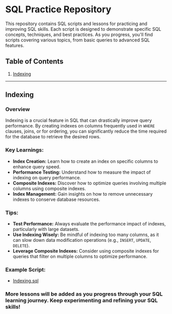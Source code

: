 # SQL Practice Repository

This repository contains SQL scripts and lessons for practicing and improving SQL skills. Each script is designed to demonstrate specific SQL concepts, techniques, and best practices. As you progress, you'll find scripts covering various topics, from basic queries to advanced SQL features.

## Table of Contents
1. [Indexing](#indexing)

---
## **Indexing**

### **Overview**

Indexing is a crucial feature in SQL that can drastically improve query performance. By creating indexes on columns frequently used in `WHERE` clauses, joins, or for ordering, you can significantly reduce the time required for the database to retrieve the desired rows.

### **Key Learnings:**

- **Index Creation:** Learn how to create an index on specific columns to enhance query speed.
- **Performance Testing:** Understand how to measure the impact of indexing on query performance.
- **Composite Indexes:** Discover how to optimize queries involving multiple columns using composite indexes.
- **Index Management:** Gain insights on how to remove unnecessary indexes to conserve database resources.

### **Tips:**

- **Test Performance:** Always evaluate the performance impact of indexes, particularly with large datasets.
- **Use Indexing Wisely:** Be mindful of indexing too many columns, as it can slow down data modification operations (e.g., `INSERT`, `UPDATE`, `DELETE`).
- **Leverage Composite Indexes:** Consider using composite indexes for queries that filter on multiple columns to optimize performance.

### Example Script:
- [Indexing.sql](./Indexing.sql)

### More lessons will be added as you progress through your SQL learning journey. Keep experimenting and refining your SQL skills!